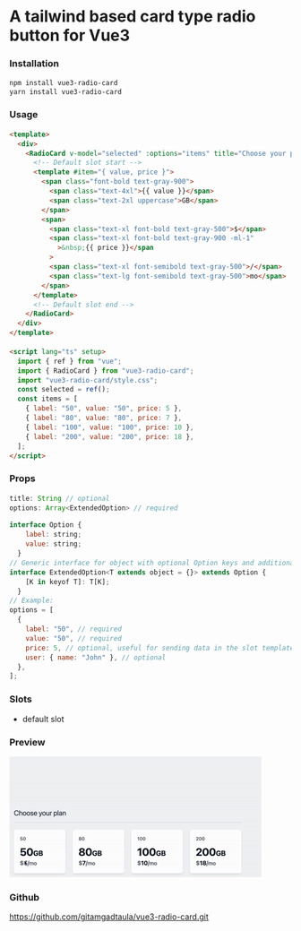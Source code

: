 # A tailwind based card type radio button for Vue3

### Installation

```shell
npm install vue3-radio-card
yarn install vue3-radio-card
```

### Usage

```html
<template>
  <div>
    <RadioCard v-model="selected" :options="items" title="Choose your plan">
      <!-- Default slot start -->
      <template #item="{ value, price }">
        <span class="font-bold text-gray-900">
          <span class="text-4xl">{{ value }}</span>
          <span class="text-2xl uppercase">GB</span>
        </span>
        <span>
          <span class="text-xl font-bold text-gray-500">$</span>
          <span class="text-xl font-bold text-gray-900 -ml-1"
            >&nbsp;{{ price }}</span
          >
          <span class="text-xl font-semibold text-gray-500">/</span>
          <span class="text-lg font-semibold text-gray-500">mo</span>
        </span>
      </template>
      <!-- Default slot end -->
    </RadioCard>
  </div>
</template>

<script lang="ts" setup>
  import { ref } from "vue";
  import { RadioCard } from "vue3-radio-card";
  import "vue3-radio-card/style.css";
  const selected = ref();
  const items = [
    { label: "50", value: "50", price: 5 },
    { label: "80", value: "80", price: 7 },
    { label: "100", value: "100", price: 10 },
    { label: "200", value: "200", price: 18 },
  ];
</script>
```

### Props

```js
title: String // optional 
options: Array<ExtendedOption> // required
```

```js
interface Option {
    label: string;
    value: string;
  }
// Generic interface for object with optional Option keys and additional properties
interface ExtendedOption<T extends object = {}> extends Option {
    [K in keyof T]: T[K];
  }
// Example:
options = [
  {
    label: "50", // required
    value: "50", // required
    price: 5, // optional, useful for sending data in the slot template
    user: { name: "John" }, // optional
  },
];
```

### Slots

- default slot

### Preview

![Preview Gif](https://github.com/gitamgadtaula/vue3-radio-card/blob/main/public/demo.gif?raw=true)

 <!-- <img src="/dist/demo.gif" alt="Preview of the component" /> -->

### Github

https://github.com/gitamgadtaula/vue3-radio-card.git

